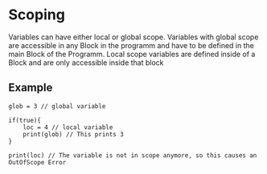 # Scoping
Variables can have either local or global scope. Variables with global scope are accessible in any Block in the programm and have to be defined in the main Block of the Programm.
Local scope variables are defined inside of a Block and are only accessible inside that block
## Example
```
glob = 3 // global variable

if(true){
    loc = 4 // local variable
    print(glob) // This prints 3
}

print(loc) // The variable is not in scope anymore, so this causes an OutOfScope Error
```

